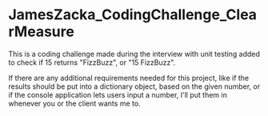# JamesZacka_CodingChallenge_ClearMeasure
This is a coding challenge made during the interview with unit testing added to check if 15 returns "FizzBuzz", or "15 FizzBuzz".

If there are any additional requirements needed for this project, like if the results should be put into a dictionary object, based on the
given number, or if the console application lets users input a number, I'll put them in whenever you or the client wants me to.
